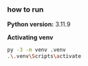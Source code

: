 ### how to run

**Python version:** 3.11.9

**Activating venv**

```bash
py -3 -m venv .venv
.\.venv\Scripts\activate
```
